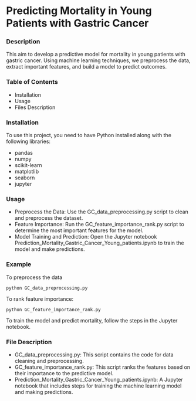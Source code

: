 # Predicting Mortality in Young Patients with Gastric Cancer

 
### Description

This aim to develop a predictive model for mortality in young patients with gastric cancer. Using machine learning techniques, we preprocess the data, extract important features, and build a model to predict outcomes.




### Table of Contents
- Installation
- Usage
- Files Description


### Installation
To use this project, you need to have Python installed along with the following libraries:

- pandas
- numpy
- scikit-learn
- matplotlib
- seaborn
- jupyter


### Usage
- Preprocess the Data: Use the GC_data_preprocessing.py script to clean and preprocess the dataset.
- Feature Importance: Run the GC_feature_importance_rank.py script to determine the most important features for the model.
- Model Training and Prediction: Open the Jupyter notebook Prediction_Mortality_Gastric_Cancer_Young_patients.ipynb to train the model and make predictions.

### Example
To preprocess the data
```
python GC_data_preprocessing.py
```

To rank feature importance:
```
python GC_feature_importance_rank.py
```
To train the model and predict mortality, follow the steps in the Jupyter notebook.

### File Description
- GC_data_preprocessing.py: This script contains the code for data cleaning and preprocessing.
- GC_feature_importance_rank.py: This script ranks the features based on their importance to the predictive model.
- Prediction_Mortality_Gastric_Cancer_Young_patients.ipynb: A Jupyter notebook that includes steps for training the machine learning model and making predictions.
